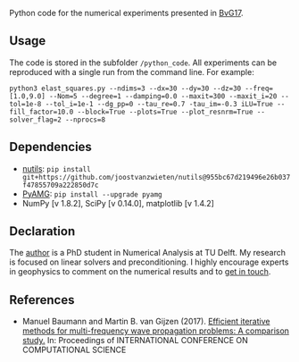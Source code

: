 Python code for the numerical experiments presented in [BvG17].

Usage
------
The code is stored in the subfolder `/python_code`. All experiments can be reproduced with a single run from the command line. For example:

`python3 elast_squares.py --ndims=3 --dx=30 --dy=30 --dz=30 --freq=[1.0,9.0] --Nom=5 --degree=1 --damping=0.0 --maxit=300 --maxit_i=20
                          --tol=1e-8 --tol_i=1e-1 --dg_pp=0 --tau_re=0.7 -tau_im=-0.3 iLU=True --fill_factor=10.0 --block=True
                          --plots=True --plot_resnrm=True --solver_flag=2 --nprocs=8`

Dependencies
-------------
* [nutils](http://www.nutils.org/):  `pip install git+https://github.com/joostvanzwieten/nutils@955bc67d219496e26b037f47855709a222850d7c`
* [PyAMG](http://pyamg.org/): `pip install --upgrade pyamg`
* NumPy [v 1.8.2], SciPy [v 0.14.0], matplotlib [v 1.4.2]

Declaration
-----------
The [author](http://www.manuelbaumann.de) is a PhD student in Numerical Analysis at TU Delft. My research is focused on linear solvers and preconditioning. I highly encourage experts in geophysics to comment on the numerical results and to [get in touch](mailto:m.m.baumann@tudelft.nl).

References
----------
* Manuel Baumann and Martin B. van Gijzen (2017). [Efficient iterative methods for multi-frequency wave propagation problems: A comparison study.](/literature/iccs17_report.pdf) In: Proceedings of INTERNATIONAL CONFERENCE ON COMPUTATIONAL SCIENCE

[BvG17]: /literature/iccs17_report.pdf
